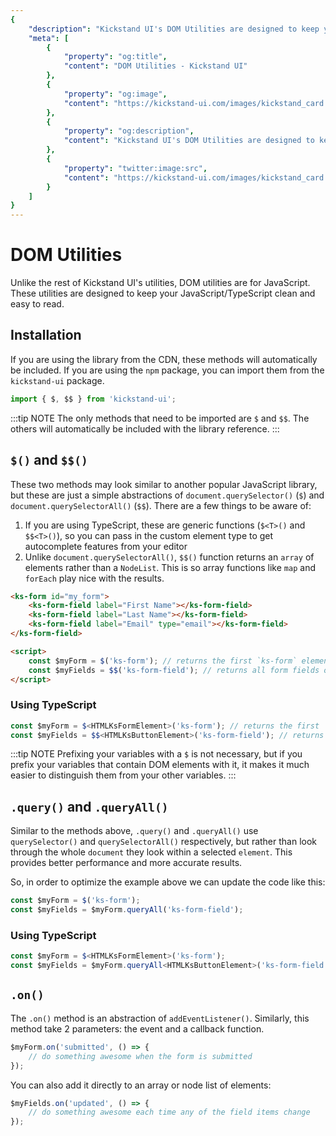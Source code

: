 ```yaml
---
{
    "description": "Kickstand UI's DOM Utilities are designed to keep your JavaScript clean and easy to read.",
    "meta": [
        {
            "property": "og:title",
            "content": "DOM Utilities - Kickstand UI"
        },
        {
            "property": "og:image",
            "content": "https://kickstand-ui.com/images/kickstand_card.png"
        },
        {
            "property": "og:description",
            "content": "Kickstand UI's DOM Utilities are designed to keep your JavaScript clean and easy to read."
        },
        {
            "property": "twitter:image:src",
            "content": "https://kickstand-ui.com/images/kickstand_card.png"
        }
    ]
}
---
```


# DOM Utilities

Unlike the rest of Kickstand UI's utilities, DOM utilities are for JavaScript. These utilities are designed to keep your JavaScript/TypeScript clean and easy to read.

## Installation

If you are using the library from the CDN, these methods will automatically be included. If you are using the `npm` package, you can import them from the `kickstand-ui` package.

```js
import { $, $$ } from 'kickstand-ui';
```

:::tip NOTE
The only methods that need to be imported are `$` and `$$`. The others will automatically be included with the library reference.
:::

## `$()` and `$$()`

These two methods may look similar to another popular JavaScript library, but these are just a simple abstractions of `document.querySelector()` (`$`) and `document.querySelectorAll()` (`$$`). There are a few things to be aware of:

1. If you are using TypeScript, these are generic functions (`$<T>()` and `$$<T>()`), so you can pass in the custom element type to get autocomplete features from your editor
2. Unlike `document.querySelectorAll()`, `$$()` function returns an `array` of elements rather than a `NodeList`. This is so array functions like `map` and `forEach` play nice with the results.

```html
<ks-form id="my_form">
    <ks-form-field label="First Name"></ks-form-field>
    <ks-form-field label="Last Name"></ks-form-field>
    <ks-form-field label="Email" type="email"></ks-form-field>
</ks-form-field>

<script>
    const $myForm = $('ks-form'); // returns the first `ks-form` element it finds on the page
    const $myFields = $$('ks-form-field'); // returns all form fields on the page
</script>
```

### Using TypeScript

```ts
const $myForm = $<HTMLKsFormElement>('ks-form'); // returns the first `ks-form` element it finds
const $myFields = $$<HTMLKsButtonElement>('ks-form-field'); // returns all form fields
```

:::tip NOTE
Prefixing your variables with a `$` is not necessary, but if you prefix your variables that contain DOM elements with it, it makes it much easier to distinguish them from your other variables.
:::

## `.query()` and `.queryAll()`

Similar to the methods above, `.query()` and `.queryAll()` use `querySelector()` and `querySelectorAll()` respectively, but rather than look through the whole `document` they look within a selected `element`. This provides better performance and more accurate results.

So, in order to optimize the example above we can update the code like this:

```js
const $myForm = $('ks-form');
const $myFields = $myForm.queryAll('ks-form-field');
```

### Using TypeScript

```ts
const $myForm = $<HTMLKsFormElement>('ks-form');
const $myFields = $myForm.queryAll<HTMLKsButtonElement>('ks-form-field');
```

## `.on()`

The `.on()` method is an abstraction of `addEventListener()`. Similarly, this method take 2 parameters: the event and a callback function.

```js
$myForm.on('submitted', () => {
    // do something awesome when the form is submitted
});
```

You can also add it directly to an array or node list of elements:

```js
$myFields.on('updated', () => {
    // do something awesome each time any of the field items change
});
```

<!-- :::tip
For more examples of these utilities in action, check out our [Guides](../guides/overview.md).
::: -->
